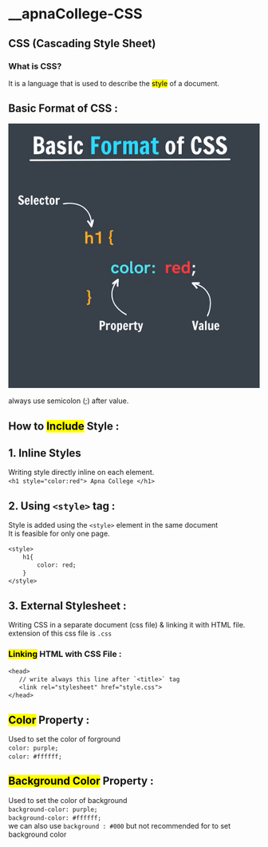 # __apnaCollege-CSS

## CSS (Cascading Style Sheet)

### What is CSS?

It is a language that is used to describe the <mark>style</mark> of a document.

## Basic Format of CSS :

![CSS Format](./img/image.png)

always use semicolon (;) after value.   

## How to <mark>Include</mark> Style :

## 1. Inline Styles
Writing style directly inline on each element.   
`<h1 style="color:red"> Apna College </h1>`

## 2. Using `<style>` tag :
Style is added using the `<style>` element in the same document  
It is feasible for only one page.   
```
<style>
    h1{
        color: red;
    }
</style>
```
 

 ## 3. External Stylesheet :
 Writing CSS in a separate document (css file) & linking it with HTML file.   
 extension of this css file is `.css`

 ### <mark>Linking</mark> HTML with CSS File :

 ```
 <head>
    // write always this line after `<title>` tag 
    <link rel="stylesheet" href="style.css">
 </head>
 ``` 
## <mark>Color</mark> Property :

Used to set the color of forground   
`color: purple;`   
`color: #ffffff;`    


## <mark>Background Color</mark> Property :

Used to set the color of background   
`background-color: purple;`   
`background-color: #ffffff;`    
we can also use `background : #000` but not recommended for to set background color


